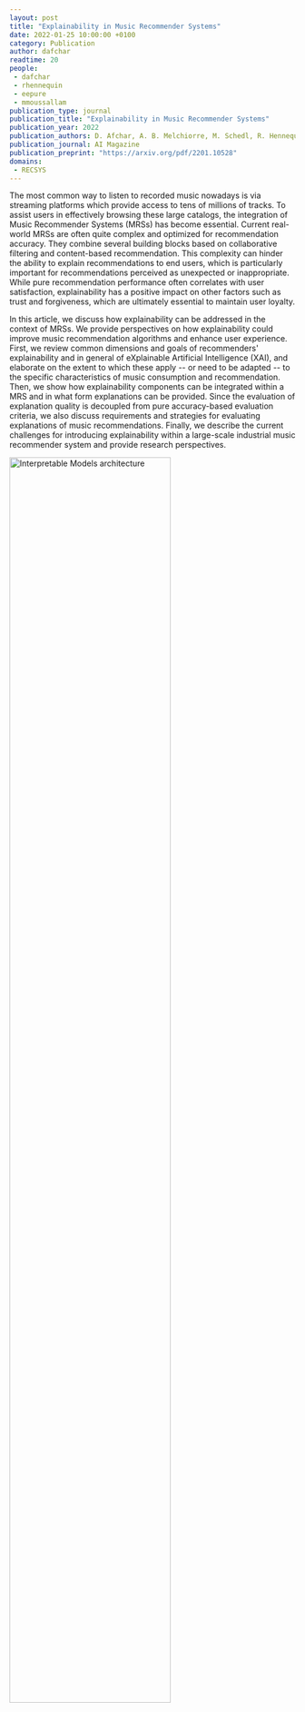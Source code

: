 ```yaml
---
layout: post
title: "Explainability in Music Recommender Systems"
date: 2022-01-25 10:00:00 +0100
category: Publication
author: dafchar
readtime: 20
people:
 - dafchar
 - rhennequin
 - eepure
 - mmoussallam
publication_type: journal
publication_title: "Explainability in Music Recommender Systems"
publication_year: 2022
publication_authors: D. Afchar, A. B. Melchiorre, M. Schedl, R. Hennequin, E. V. Epure, M. Moussallam
publication_journal: AI Magazine
publication_preprint: "https://arxiv.org/pdf/2201.10528"
domains: 
 - RECSYS
---
```


The most common way to listen to recorded music nowadays is via streaming platforms which provide access to tens of millions of tracks.
To assist users in effectively browsing these large catalogs, the integration of Music Recommender Systems (MRSs) has become essential.
Current real-world MRSs are often quite complex and optimized for recommendation accuracy.
They combine several building blocks based on collaborative filtering and content-based recommendation.
This complexity can hinder the ability to explain recommendations to end users, which is particularly important for recommendations perceived as unexpected or inappropriate. While pure recommendation performance often correlates with user satisfaction, explainability has a positive impact on other factors such as trust and forgiveness, which are ultimately essential to maintain user loyalty.


In this article, we discuss how explainability can be addressed in the context of MRSs. 
We provide perspectives on how explainability could improve music recommendation algorithms and enhance user experience. 
First, we review common dimensions and goals of recommenders' explainability and in general of eXplainable Artificial Intelligence (XAI),
and elaborate on the extent to which these apply -- or need to be adapted -- to the specific characteristics of music consumption and recommendation.
Then, we show how explainability components can be integrated within a MRS and in what form explanations can be provided. 
Since the evaluation of explanation quality is decoupled from pure accuracy-based evaluation criteria, we also discuss requirements and strategies for evaluating explanations of music recommendations.
Finally, we describe the current challenges for introducing explainability within a large-scale industrial music recommender system and provide research perspectives.

<div class="publication-illustration">
    <img
        style="width: 75%;"
        src="{{ '/static/images/publis/afchar22aimag/examples.png' | prepend: site.url }}"
        alt="Interpretable Models architecture"/>
</div>
